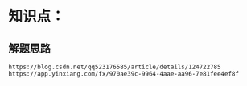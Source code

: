 # 知识点：

## 解题思路

    https://blog.csdn.net/qq523176585/article/details/124722785
    https://app.yinxiang.com/fx/970ae39c-9964-4aae-aa96-7e81fee4ef8f
